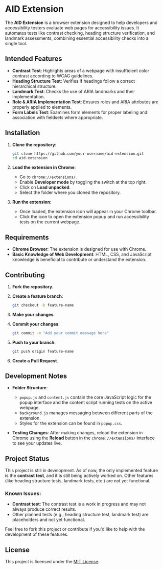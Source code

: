 # AID Extension

The **AID Extension** is a browser extension designed to help developers and accessibility testers evaluate web pages for accessibility issues. It automates tests like contrast checking, heading structure verification, and landmark assessments, combining essential accessibility checks into a single tool.

## Intended Features

- **Contrast Test**: Highlights areas of a webpage with insufficient color contrast according to WCAG guidelines.
- **Heading Structure Test**: Verifies if headings follow a correct hierarchical structure.
- **Landmark Test**: Checks the use of ARIA landmarks and their implementation.
- **Role & ARIA Implementation Test**: Ensures roles and ARIA attributes are properly applied to elements.
- **Form Labels Test**: Examines form elements for proper labeling and association with fieldsets where appropriate.

## Installation

1. **Clone the repository**:
    ```bash
    git clone https://github.com/your-username/aid-extension.git
    cd aid-extension
    ```

2. **Load the extension in Chrome**:
   - Go to `chrome://extensions/`.
   - Enable **Developer mode** by toggling the switch at the top right.
   - Click on **Load unpacked**.
   - Select the folder where you cloned the repository.

3. **Run the extension**:
   - Once loaded, the extension icon will appear in your Chrome toolbar.
   - Click the icon to open the extension popup and run accessibility tests on the current webpage.

## Requirements

- **Chrome Browser**: The extension is designed for use with Chrome.
- **Basic Knowledge of Web Development**: HTML, CSS, and JavaScript knowledge is beneficial to contribute or understand the extension.

## Contributing

1. **Fork the repository**.
2. **Create a feature branch**:
    ```bash
    git checkout -b feature-name
    ```

3. **Make your changes**.
4. **Commit your changes**:
    ```bash
    git commit -m "Add your commit message here"
    ```

5. **Push to your branch**:
    ```bash
    git push origin feature-name
    ```

6. **Create a Pull Request**.

## Development Notes

- **Folder Structure**: 
    - `popup.js` and `content.js` contain the core JavaScript logic for the popup interface and the content script running tests on the active webpage.
    - `background.js` manages messaging between different parts of the extension.
    - Styles for the extension can be found in `popup.css`.

- **Testing Changes**: After making changes, reload the extension in Chrome using the **Reload** button in the `chrome://extensions/` interface to see your updates live.

## Project Status

This project is still in development. As of now, the only implemented feature is the **contrast test**, and it is still being actively worked on. Other features (like heading structure tests, landmark tests, etc.) are not yet functional.

### Known Issues:
- **Contrast test**: The contrast test is a work in progress and may not always produce correct results.
- Other planned tests (e.g., heading structure test, landmark test) are placeholders and not yet functional.

Feel free to fork this project or contribute if you'd like to help with the development of these features.


## License

This project is licensed under the [MIT License](LICENSE).
